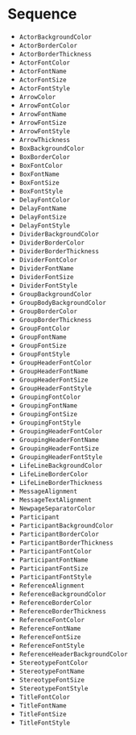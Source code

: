 # Sequence 

* `ActorBackgroundColor`
* `ActorBorderColor`
* `ActorBorderThickness`
* `ActorFontColor`
* `ActorFontName`
* `ActorFontSize`
* `ActorFontStyle`
* `ArrowColor`
* `ArrowFontColor`
* `ArrowFontName`
* `ArrowFontSize`
* `ArrowFontStyle`
* `ArrowThickness`
* `BoxBackgroundColor`
* `BoxBorderColor`
* `BoxFontColor`
* `BoxFontName`
* `BoxFontSize`
* `BoxFontStyle`
* `DelayFontColor`
* `DelayFontName`
* `DelayFontSize`
* `DelayFontStyle`
* `DividerBackgroundColor`
* `DividerBorderColor`
* `DividerBorderThickness`
* `DividerFontColor`
* `DividerFontName`
* `DividerFontSize`
* `DividerFontStyle`
* `GroupBackgroundColor`
* `GroupBodyBackgroundColor`
* `GroupBorderColor`
* `GroupBorderThickness`
* `GroupFontColor`
* `GroupFontName`
* `GroupFontSize`
* `GroupFontStyle`
* `GroupHeaderFontColor`
* `GroupHeaderFontName`
* `GroupHeaderFontSize`
* `GroupHeaderFontStyle`
* `GroupingFontColor`
* `GroupingFontName`
* `GroupingFontSize`
* `GroupingFontStyle`
* `GroupingHeaderFontColor`
* `GroupingHeaderFontName`
* `GroupingHeaderFontSize`
* `GroupingHeaderFontStyle`
* `LifeLineBackgroundColor`
* `LifeLineBorderColor`
* `LifeLineBorderThickness`
* `MessageAlignment`
* `MessageTextAlignment`
* `NewpageSeparatorColor`
* `Participant`
* `ParticipantBackgroundColor`
* `ParticipantBorderColor`
* `ParticipantBorderThickness`
* `ParticipantFontColor`
* `ParticipantFontName`
* `ParticipantFontSize`
* `ParticipantFontStyle`
* `ReferenceAlignment`
* `ReferenceBackgroundColor`
* `ReferenceBorderColor`
* `ReferenceBorderThickness`
* `ReferenceFontColor`
* `ReferenceFontName`
* `ReferenceFontSize`
* `ReferenceFontStyle`
* `ReferenceHeaderBackgroundColor`
* `StereotypeFontColor`
* `StereotypeFontName`
* `StereotypeFontSize`
* `StereotypeFontStyle`
* `TitleFontColor`
* `TitleFontName`
* `TitleFontSize`
* `TitleFontStyle`
